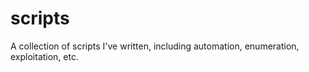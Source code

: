 # scripts
A collection of scripts I've written, including automation, enumeration, exploitation, etc.
